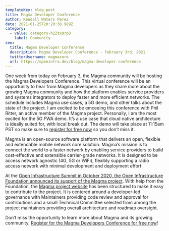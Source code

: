 ```yaml
---
templateKey: blog-post
title: Magma Developer Conference
author: Kendall Waters Perez
date: 2021-01-25T20:20:38.989Z
category:
  - value: category-h2Ztx9rpD
    label: Community
seo:
  title: Magma Developer Conference
  description: Magma Developer Conference - February 3rd, 2021
  twitterUsername: magmacore
  url: https://openinfra.dev/blog/magma-developer-conference
---
```

One week from today on February 3, the Magma community will be hosting the Magma Developers Conference. This virtual conference will be an opportunity to hear from Magma developers as they share more about the growing Magma community and how the platform enables service providers and systems integrators to deploy faster and more efficient networks. The schedule includes Magma use cases, a 5G demo, and other talks about the state of the project.  I am excited to be emceeing this conference with Phil Ritter, an active member of the Magma project. Personally, I am the most excited for the 5G FWA demo. It’s a use case that cloud native architecture is ideally suited for, with local break out. The demo will take place at 11:15am PST so make sure to [register for free now](https://magmadevelopersconference.splashthat.com/) so you don’t miss it.

Magma is an open-source software platform that delivers an open, flexible and extendable mobile network core solution. Magma’s mission is to connect the world to a faster network by enabling service providers to build cost-effective and extensible carrier-grade networks.  It is designed to be access network agnostic (4G, 5G or WiFi), flexibly supporting a radio access network with minimal development and deployment effort.

At the [Open Infrastructure Summit in October 2020, the Open Infrastructure Foundation announced its support of the Magma project](https://youtu.be/wNNOFfDBB0o). With help from the Foundation, the [Magma project website](http://magmacore.org) has been structured to make it easy to contribute to the project. It is centered around a developer-led governance with Maintainers providing code review and approval for contributions and a small Technical Committee selected from among the project maintainers providing overall architecture and roadmap oversight.

Don’t miss the opportunity to learn more about Magma and its growing community. [Register for the Magma Developers Conference for free now](https://magmadevelopersconference.splashthat.com/)!